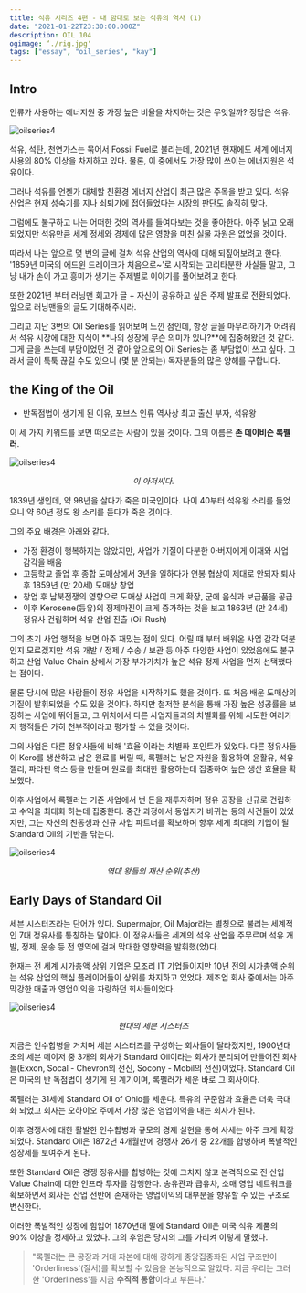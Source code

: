 ```yaml
---
title: 석유 시리즈 4편 - 내 맘대로 보는 석유의 역사 (1)
date: "2021-01-22T23:30:00.000Z"
description: OIL 104
ogimage: ‘./rig.jpg'
tags: ["essay", "oil_series", "kay"]
---
```


## Intro

인류가 사용하는 에너지원 중 가장 높은 비율을 차지하는 것은 무엇일까? 정답은 석유.

![oilseries4](/proportion.jpg)

석유, 석탄, 천연가스는 묶어서 Fossil Fuel로 불리는데, 2021년 현재에도 세계 에너지 사용의 80% 이상을 차지하고 있다. 물론, 이 중에서도 가장 많이 쓰이는 에너지원은 석유이다.

그러나 석유를 언젠가 대체할 친환경 에너지 산업이 최근 많은 주목을 받고 있다. 석유 산업은 현재 성숙기를 지나 쇠퇴기에 접어들었다는 시장의 판단도 솔직히 맞다.

그럼에도 불구하고 나는 어떠한 것의 역사를 들여다보는 것을 좋아한다. 아주 낡고 오래되었지만 석유만큼 세계 정세와 경제에 많은 영향을 미친 실물 자원은 없었을 것이다.

따라서 나는 앞으로 몇 번의 글에 걸쳐 석유 산업의 역사에 대해 되짚어보려고 한다. '1859년 미국의 에드윈 드레이크가 처음으로~'로 시작되는 고리타분한 사실들 말고, 그냥 내가 손이 가고 흥미가 생기는 주제별로 이야기를 풀어보려고 한다. 

또한 2021년 부터 러닝맨 회고가 글 + 자신이 공유하고 싶은 주제 발표로 전환되었다. 앞으로 러닝맨들의 글도 기대해주시라.

그리고 지난 3번의 Oil Series를 읽어보며 느낀 점인데, 항상 글을 마무리하기가 어려워서 석유 시장에 대한 지식이 **나의 성장에 무슨 의미가 있나?**에 집중해왔던 것 같다. 그게 글을 쓰는데 부담이었던 것 같아 앞으로의 Oil Series는 좀 부담없이 쓰고 싶다. 그래서 글이 툭툭 끊길 수도 있으니 (몇 분 안되는) 독자분들의 많은 양해를 구합니다.

## the King of the Oil

- 반독점법이 생기게 된 이유, 포브스 인류 역사상 최고 출신 부자, 석유왕

이 세 가지 키워드를 보면 떠오르는 사람이 있을 것이다. 그의 이름은 **존 데이비슨 록펠러**.

![oilseries4](/john.jpg)
<center><em>이 아저씨다.</em></center>


1839년 생인데, 약 98년을 살다가 죽은 미국인이다. 나이 40부터 석유왕 소리를 들었으니 약 60년 정도 왕 소리를 듣다가 죽은 것이다.

그의 주요 배경은 아래와 같다.

- 가정 환경이 행복하지는 않았지만, 사업가 기질이 다분한 아버지에게 이재와 사업 감각을 배움
- 고등학교 졸업 후 종합 도매상에서 3년을 일하다가 연봉 협상이 제대로 안되자 퇴사 후 1859년 (만 20세) 도매상 창업
- 창업 후 남북전쟁의 영향으로 도매상 사업이 크게 확장, 군에 음식과 보급품을 공급
- 이후 Kerosene(등유)의 정제마진이 크게 증가하는 것을 보고 1863년 (만 24세) 정유사 건립하며 석유 산업 진출 (Oil Rush)

그의 초기 사업 행적을 보면 아주 재밌는 점이 있다. 어릴 떄 부터 배워온 사업 감각 덕분인지 모르겠지만 석유 개발 / 정제 / 수송 / 보관 등 아주 다양한 사업이 있었음에도 불구하고 산업 Value Chain 상에서 가장 부가가치가 높은 석유 정제 사업을 먼저 선택했다는 점이다.

물론 당시에 많은 사람들이 정유 사업을 시작하기도 했을 것이다. 또 처음 배운 도매상의 기질이 발휘되었을 수도 있을 것이다. 하지만 철저한 분석을 통해 가장 높은 성공률을 보장하는 사업에 뛰어들고, 그 위치에서 다른 사업자들과의 차별화를 위해 시도한 여러가지 행적들은 가히 천부적이라고 평가할 수 있을 것이다.

그의 사업은 다른 정유사들에 비해 '효율'이라는 차별화 포인트가 있었다. 다른 정유사들이 Kero를 생산하고 남은 원료를 버릴 때, 록펠러는 남은 자원을 활용하여 윤활유, 석유젤리, 파라핀 왁스 등을 만들며 원료를 최대한 활용하는데 집중하여 높은 생산 효율을 확보했다.

이후 사업에서 록펠러는 기존 사업에서 번 돈을 재투자하며 정유 공장을 신규로 건립하고 수익을 최대화 하는데 집중한다. 중간 과정에서 동업자가 바뀌는 등의 사건들이 있었지만, 그는 자신의 친동생과 신규 사업 파트너를 확보하며 향후 세계 최대의 기업이 될 Standard Oil의 기반을 닦는다.

![oilseries4](/kings.jpg)
<center><em>역대 왕들의 재산 순위(추산)</em></center>


## Early Days of Standard Oil

세븐 시스터즈라는 단어가 있다. Supermajor, Oil Major라는 별칭으로 불리는 세계적인 7대 정유사를 통칭하는 말이다. 이 정유사들은 세계의 석유 산업을 주무르며 석유 개발, 정제, 운송 등 전 영역에 걸쳐 막대한 영향력을 발휘했(었)다.

현재는 전 세계 시가총액 상위 기업은 모조리 IT 기업들이지만 10년 전의 시가총액 순위는 석유 산업의 핵심 플레이어들이 상위를 차지하고 있었다. 제조업 회사 중에서는 아주 막강한 매출과 영업이익을 자랑하던 회사들이었다.

![oilseries4](/majors.jpg)
<center><em>현대의 세븐 시스터즈</em></center>

지금은 인수합병을 거치며 세븐 시스터즈를 구성하는 회사들이 달라졌지만, 1900년대 초의 세븐 메이저 중 3개의 회사가 Standard Oil이라는 회사가 분리되어 만들어진 회사들(Exxon, Socal - Chevron의 전신, Socony - Mobil의 전신)이었다. Standard Oil은 미국의 반 독점법이 생기게 된 계기이며, 록펠러가 세운 바로 그 회사이다.

록펠러는 31세에 Standard Oil of Ohio를 세운다. 특유의 꾸준함과 효율은 더욱 극대화 되었고 회사는 오하이오 주에서 가장 많은 영업이익을 내는 회사가 된다.

이후 경쟁사에 대한 활발한 인수합병과 규모의 경제 실현을 통해 사세는 아주 크게 확장되었다. Standard Oil은 1872년 4개월만에 경쟁사 26개 중 22개를 합병하며 폭발적인 성장세를 보여주게 된다.

또한 Standard Oil은 경쟁 정유사를 합병하는 것에 그치지 않고 본격적으로 전 산업 Value Chain에 대한 인프라 투자를 감행한다. 송유관과 급유차, 소매 영업 네트워크를 확보하면서 회사는 산업 전반에 존재하는 영업이익의 대부분을 향유할 수 있는 구조로 변신한다.

이러한 폭발적인 성장에 힘입어 1870년대 말에 Standard Oil은 미국 석유 제품의 90% 이상을 정제하고 있었다. 그의 후임은 당시의 그를 가리켜 이렇게 말했다.

> "록펠러는 큰 공장과 거대 자본에 대해 강하게 중앙집중화된 사업 구조만이 'Orderliness'(질서)를 확보할 수 있음을 본능적으로 알았다. 지금 우리는 그러한 'Orderliness'를 지금 **수직적 통합**이라고 부른다."

